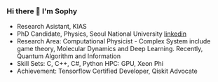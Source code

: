 ### Hi there 👋 I'm Sophy
- Research Asistant, KIAS
- PhD Candidate, Physics, Seoul National University [linkedin](http://linkedin.com/in/karysshin)
- Research Area: Computational Physicist - Complex System include game theory, Molecular Dynamics and Deep Learning. Recently, Quantum Algorithm and Information
- Skill Sets: C, C++, C#, Python  HPC: GPU, Xeon Phi
- Achievement: Tensorflow Certified Developer, Qiskit Advocate 


